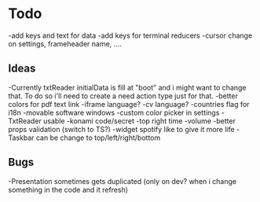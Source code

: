 # Todo

-add keys and text for data
-add keys for terminal reducers
-cursor change on settings, frameheader name, ....

## Ideas

-Currently txtReader initialData is fill at "boot" and i might want to change that. To do so i'll need to create a need action type just for that.
-better colors for pdf text link
-iframe language?
-cv language?
-countries flag for i18n
-movable software windows
-custom color picker in settings
-TxtReader usable
-konami code/secret
-top right time
-volume
-better props validation (switch to TS?)
-widget spotify like to give it more life
-Taskbar can be change to top/left/right/bottom

## Bugs

-Presentation sometimes gets duplicated (only on dev? when i change something in the code and it refresh)
